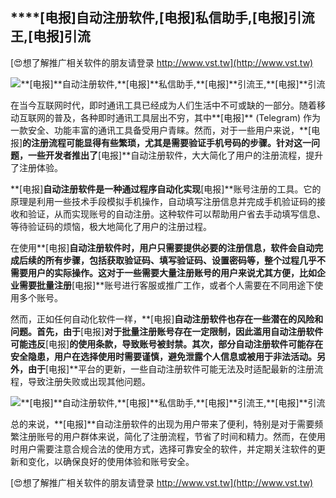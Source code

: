 ## ****[电报]**自动注册软件,**[电报]**私信助手,**[电报]**引流王,**[电报]**引流**

[😍想了解推广相关软件的朋友请登录 http://www.vst.tw](http://www.vst.tw)

 <center><img src="https://vst.tw/MP4/tuiguang/png/0.png" alt="**[电报]**自动注册软件,**[电报]**私信助手,**[电报]**引流王,**[电报]**引流"></center>

在当今互联网时代，即时通讯工具已经成为人们生活中不可或缺的一部分。随着移动互联网的普及，各种即时通讯工具层出不穷，其中**[电报]** (Telegram) 作为一款安全、功能丰富的通讯工具备受用户青睐。然而，对于一些用户来说，**[电报]**的注册流程可能显得有些繁琐，尤其是需要验证手机号码的步骤。针对这一问题，一些开发者推出了**[电报]**自动注册软件，大大简化了用户的注册流程，提升了注册体验。

**[电报]**自动注册软件是一种通过程序自动化实现**[电报]**账号注册的工具。它的原理是利用一些技术手段模拟手机操作，自动填写注册信息并完成手机验证码的接收和验证，从而实现账号的自动注册。这种软件可以帮助用户省去手动填写信息、等待验证码的烦恼，极大地简化了用户的注册过程。

在使用**[电报]**自动注册软件时，用户只需要提供必要的注册信息，软件会自动完成后续的所有步骤，包括获取验证码、填写验证码、设置密码等，整个过程几乎不需要用户的实际操作。这对于一些需要大量注册账号的用户来说尤其方便，比如企业需要批量注册**[电报]**账号进行客服或推广工作，或者个人需要在不同用途下使用多个账号。

然而，正如任何自动化软件一样，**[电报]**自动注册软件也存在一些潜在的风险和问题。首先，由于**[电报]**对于批量注册账号存在一定限制，因此滥用自动注册软件可能违反**[电报]**的使用条款，导致账号被封禁。其次，部分自动注册软件可能存在安全隐患，用户在选择使用时需要谨慎，避免泄露个人信息或被用于非法活动。另外，由于**[电报]**平台的更新，一些自动注册软件可能无法及时适配最新的注册流程，导致注册失败或出现其他问题。

 <center><img src="https://vst.tw/MP4/tuiguang/png/6.png" alt="**[电报]**自动注册软件,**[电报]**私信助手,**[电报]**引流王,**[电报]**引流"></center>

总的来说，**[电报]**自动注册软件的出现为用户带来了便利，特别是对于需要频繁注册账号的用户群体来说，简化了注册流程，节省了时间和精力。然而，在使用时用户需要注意合规合法的使用方式，选择可靠安全的软件，并定期关注软件的更新和变化，以确保良好的使用体验和账号安全。

[😍想了解推广相关软件的朋友请登录 http://www.vst.tw](http://www.vst.tw)



